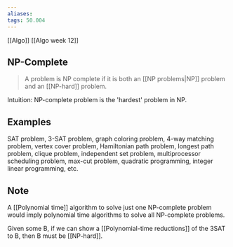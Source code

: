 ```yaml
---
aliases: 
tags: 50.004
---
```

[[Algo]]
[[Algo week 12]]

## NP-Complete
> A problem is NP complete if it is both an [[NP problems|NP]] problem and an [[NP-hard]] problem.

Intuition:
NP-complete problem is the 'hardest' problem in NP.

## Examples
SAT problem, 3-SAT problem, graph coloring problem, 4-way matching problem, vertex cover problem, Hamiltonian path problem, longest path problem, clique problem, independent set problem, multiprocessor scheduling problem, max-cut problem, quadratic programming, integer linear programming, etc.

## Note
A [[Polynomial time]] algorithm to solve just one NP-complete problem would imply polynomial time algorithms to solve all NP-complete problems.

Given some B, if we can show a [[Polynomial-time reductions]] of the 3SAT to B, then B must be [[NP-hard]].